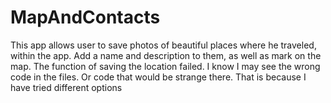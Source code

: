 # MapAndContacts
This app allows user to save photos of beautiful places where he traveled, within the app. Add a name and description to them, as well as mark on the map. The function of saving the location failed. I know I may see the wrong code in the files. Or code that would be strange there. That is because I have tried different options

